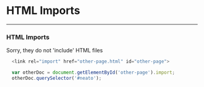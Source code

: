 # HTML Imports

---

### HTML Imports

Sorry, they do not 'include' HTML files

```javascript
  <link rel="import" href="other-page.html" id="other-page">
```

```javascript
  var otherDoc = document.getElementById('other-page').import;
  otherDoc.querySelector('#neato');
```
